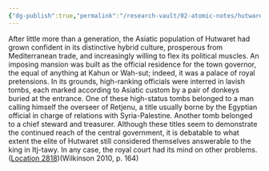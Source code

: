 ```yaml
---
{"dg-publish":true,"permalink":"/research-vault/02-atomic-notes/hutwaret-in-the-nile-delta-begins-to-see-itself-as-separate-from-the-pharaohs-circa-1750-bce/"}
---
```


After little more than a generation, the Asiatic population of Hutwaret had grown confident in its distinctive hybrid culture, prosperous from Mediterranean trade, and increasingly willing to flex its political muscles. An imposing mansion was built as the official residence for the town governor, the equal of anything at Kahun or Wah-sut; indeed, it was a palace of royal pretensions. In its grounds, high-ranking officials were interred in lavish tombs, each marked according to Asiatic custom by a pair of donkeys buried at the entrance. One of these high-status tombs belonged to a man calling himself the overseer of Retjenu, a title usually borne by the Egyptian official in charge of relations with Syria-Palestine. Another tomb belonged to a chief steward and treasurer. Although these titles seem to demonstrate the continued reach of the central government, it is debatable to what extent the elite of Hutwaret still considered themselves answerable to the king in Itj-tawy. In any case, the royal court had its mind on other problems. ([Location 2818](https://readwise.io/to_kindle?action=open&asin=B004FGMZAI&location=2818))(Wilkinson 2010, p. 164)
